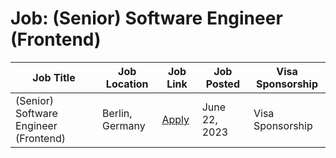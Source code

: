 # Job: (Senior) Software Engineer (Frontend)

| Job Title | Job Location | Job Link | Job Posted | Visa Sponsorship |
| --- | --- | --- | --- | --- |
| (Senior) Software Engineer (Frontend) | Berlin, Germany | [Apply](https://raisin.jobs.personio.de/job/740495?display=en) | June 22, 2023 | Visa Sponsorship |
